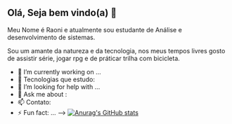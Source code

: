 ## Olá, Seja bem vindo(a) 👋

Meu Nome é Raoni e atualmente sou estudante de Análise e desenvolvimento de sistemas.

Sou um amante da natureza e da tecnologia, nos meus tempos livres gosto de assistir série, jogar rpg e de práticar trilha com bicicleta.

- 🔭 I’m currently working on ...
- 🌱 Tecnologias que estudo: 
- 🤔 I’m looking for help with ...
- 💬 Ask me about : 
- 📫 Contato: 
- ⚡ Fun fact: ...
-->
[![Anurag's GitHub stats](https://github-readme-stats.vercel.app/api?username=drakkar95)](https://github.com/drakkar95/github-readme-stats)
